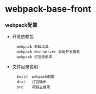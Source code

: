 # webpack-base-front

### webpack配置

* 开发依赖包

        webpack 基础工具    
        webpack-dev-server 本地开发服务   
        webpack 打包依赖库
    
* 文件目录说明

        build  webpack配置
        dist   打包输出
        src    项目主目录